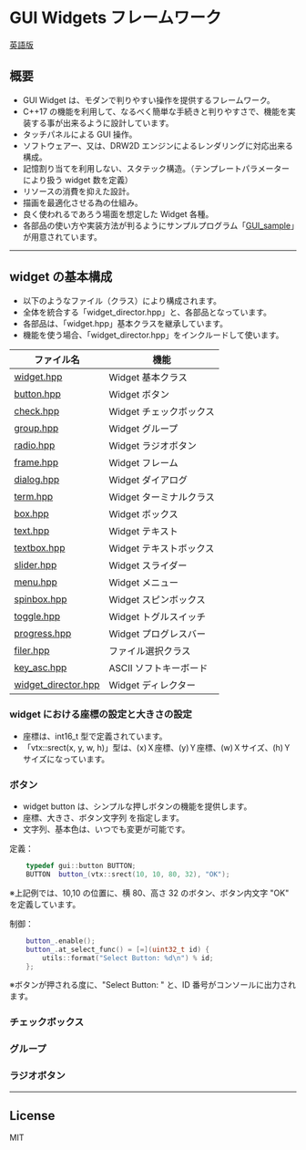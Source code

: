 GUI Widgets フレームワーク
=========

[英語版](./README.txt)

## 概要

- GUI Widget は、モダンで判りやすい操作を提供するフレームワーク。
- C++17 の機能を利用して、なるべく簡単な手続きと判りやすさで、機能を実装する事が出来るように設計しています。
- タッチパネルによる GUI 操作。
- ソフトウェアー、又は、DRW2D エンジンによるレンダリングに対応出来る構成。
- 記憶割り当てを利用しない、スタテック構造。（テンプレートパラメーターにより扱う widget 数を定義）
- リソースの消費を抑えた設計。
- 描画を最適化させる為の仕組み。
- 良く使われるであろう場面を想定した Widget 各種。
- 各部品の使い方や実装方法が判るようにサンプルプログラム「[GUI_sample](../GUI_sample/)」が用意されています。

---

## widget の基本構成

- 以下のようなファイル（クラス）により構成されます。
- 全体を統合する「widget_director.hpp」と、各部品となっています。
- 各部品は、「widget.hpp」基本クラスを継承しています。
- 機能を使う場合、「widget_director.hpp」をインクルードして使います。

|ファイル名|機能|
|---|---|
|[widget.hpp](./widget.hpp)|Widget 基本クラス|
|[button.hpp](./button.hpp)|Widget ボタン|
|[check.hpp](./check.hpp)|Widget チェックボックス|
|[group.hpp](./group.hpp)|Widget グループ|
|[radio.hpp](./radio.hpp)|Widget ラジオボタン|
|[frame.hpp](./frame.hpp)|Widget フレーム|
|[dialog.hpp](./dialog.hpp)|Widget ダイアログ|
|[term.hpp](./term.hpp)|Widget ターミナルクラス|
|[box.hpp](./box.hpp)|Widget ボックス|
|[text.hpp](./text.hpp)|Widget テキスト|
|[textbox.hpp](./textbox.hpp)|Widget テキストボックス|
|[slider.hpp](./slider.hpp)|Widget スライダー|
|[menu.hpp](./menu.hpp)|Widget メニュー|
|[spinbox.hpp](./spinbox.hpp)|Widget スピンボックス|
|[toggle.hpp](./spinbox.hpp)|Widget トグルスイッチ|
|[progress.hpp](./spinbox.hpp)|Widget プログレスバー|
|[filer.hpp](./filer.hpp)|ファイル選択クラス|
|[key_asc.hpp](./key_asc.hpp)|ASCII ソフトキーボード|
|[widget_director.hpp](./widget_director.hpp)|Widget ディレクター|

### widget における座標の設定と大きさの設定

- 座標は、int16_t 型で定義されています。
- 「vtx::srect(x, y, w, h)」型は、(x)Ｘ座標、(y)Ｙ座標、(w)Ｘサイズ、(h)Ｙサイズになっています。

### ボタン

- widget button は、シンプルな押しボタンの機能を提供します。
- 座標、大きさ、ボタン文字列 を指定します。
- 文字列、基本色は、いつでも変更が可能です。

定義：

```C++
	typedef gui::button BUTTON;
	BUTTON	button_(vtx::srect(10, 10, 80, 32), "OK");
```

※上記例では、10,10 の位置に、横 80、高さ 32 のボタン、ボタン内文字 "OK" を定義しています。

制御：

```C++
	button_.enable();
	button_.at_select_func() = [=](uint32_t id) {
		utils::format("Select Button: %d\n") % id;
	};
```

※ボタンが押される度に、"Select Button: " と、ID 番号がコンソールに出力されます。

### チェックボックス

### グループ

### ラジオボタン

---

License
---

MIT
